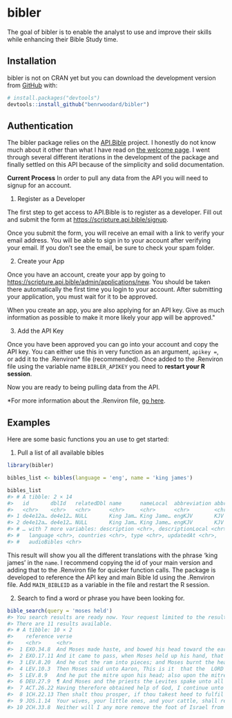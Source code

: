 
<!-- README.md is generated from README.Rmd. Please edit that file -->

# bibler

<!-- badges: start -->
<!-- badges: end -->

The goal of bibler is to enable the analyst to use and improve their
skills while enhancing their Bible Study time.

## Installation

bibler is not on CRAN yet but you can download the development version
from [GitHub](https://github.com/) with:

``` r
# install.packages("devtools")
devtools::install_github("benrwoodard/bibler")
```

## Authentication

The bibler package relies on the
[API.Bible](https://scripture.api.bible/) project. I honestly do not
know much about it other than what I have read on [the welcome
page](https://docs.api.bible/). I went through several different
iterations in the development of the package and finally settled on this
API because of the simplicity and solid documentation.

**Current Process** In order to pull any data from the API you will need
to signup for an account.

1.  Register as a Developer

The first step to get access to API.Bible is to register as a developer.
Fill out and submit the form at <https://scripture.api.bible/signup>.

Once you submit the form, you will receive an email with a link to
verify your email address. You will be able to sign in to your account
after verifying your email. If you don’t see the email, be sure to check
your spam folder.

2.  Create your App

Once you have an account, create your app by going to
<https://scripture.api.bible/admin/applications/new>. You should be
taken there automatically the first time you login to your account.
After submitting your application, you must wait for it to be approved.

When you create an app, you are also applying for an API key. Give as
much information as possible to make it more likely your app will be
approved."

3.  Add the API Key

Once you have been approved you can go into your account and copy the
API key. You can either use this in very function as an argument,
`apikey =`, or add it to the .Renviron\* file (recommended). Once added
to the .Renviron file using the variable name `BIBLER_APIKEY` you need
to **restart your R session**.

Now you are ready to being pulling data from the API.

\*For more information about the .Renviron file, [go
here](http://www.dartistics.com/renviron.html).

## Examples

Here are some basic functions you an use to get started:

1.  Pull a list of all available bibles

``` r
library(bibler)

bibles_list <- bibles(language = 'eng', name = 'king james')

bibles_list
#> # A tibble: 2 × 14
#>   id       dblId   relatedDbl name      nameLocal  abbreviation abbreviationLoc…
#>   <chr>    <chr>   <chr>      <chr>     <chr>      <chr>        <chr>           
#> 1 de4e12a… de4e12… NULL       King Jam… King Jame… engKJV       KJV             
#> 2 de4e12a… de4e12… NULL       King Jam… King Jame… engKJV       KJV             
#> # … with 7 more variables: description <chr>, descriptionLocal <chr>,
#> #   language <chr>, countries <chr>, type <chr>, updatedAt <chr>,
#> #   audioBibles <chr>
```

This result will show you all the different translations with the phrase
‘king james’ in the `name`. I recommend copying the id of your main
version and adding that to the .Renviron file for quicker function
calls. The package is developed to reference the API key and main Bible
Id using the .Renviron file. Add `MAIN_BIBLEID` as a variable in the
file and restart the R session.

2.  Search to find a word or phrase you have been looking for.

``` r
bible_search(query = 'moses held')
#> You search results are ready now. Your request limited to the results to 10.
#> There are 11 results available.
#> # A tibble: 10 × 2
#>    reference verse                                                              
#>    <chr>     <chr>                                                              
#>  1 EXO.34.8  And Moses made haste, and bowed his head toward the earth, and wor…
#>  2 EXO.17.11 And it came to pass, when Moses held up his hand, that Israel prev…
#>  3 LEV.8.20  And he cut the ram into pieces; and Moses burnt the head, and the …
#>  4 LEV.10.3  Then Moses said unto Aaron, This is it  that the  LORD  spake, say…
#>  5 LEV.8.9   And he put the mitre upon his head; also upon the mitre, even  upo…
#>  6 DEU.27.9  ¶ And Moses and the priests the Levites spake unto all Israel, say…
#>  7 ACT.26.22 Having therefore obtained help of God, I continue unto this day, w…
#>  8 1CH.22.13 Then shalt thou prosper, if thou takest heed to fulfil the statute…
#>  9 JOS.1.14  Your wives, your little ones, and your cattle, shall remain in the…
#> 10 2CH.33.8  Neither will I any more remove the foot of Israel from out of the …
```
